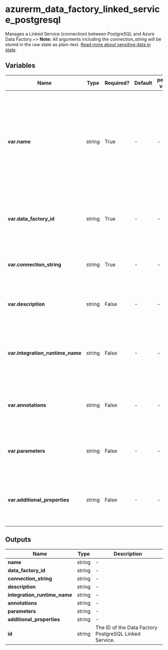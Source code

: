 # azurerm_data_factory_linked_service_postgresql

Manages a Linked Service (connection) between PostgreSQL and Azure Data Factory.~> **Note:** All arguments including the connection_string will be stored in the raw state as plain-text. [Read more about sensitive data in state](/docs/state/sensitive-data.html).

## Variables

| Name | Type | Required? | Default  | possible values | Description |
| ---- | ---- | --------- | -------- | ----------- | ----------- |
| **var.name** | string | True | -  |  -  | Specifies the name of the Data Factory Linked Service PostgreSQL. Changing this forces a new resource to be created. Must be unique within a data factory. See the [Microsoft documentation](https://docs.microsoft.com/azure/data-factory/naming-rules) for all restrictions. | 
| **var.data_factory_id** | string | True | -  |  -  | The Data Factory ID in which to associate the Linked Service with. Changing this forces a new resource. | 
| **var.connection_string** | string | True | -  |  -  | The connection string in which to authenticate with PostgreSQL. | 
| **var.description** | string | False | -  |  -  | The description for the Data Factory Linked Service PostgreSQL. | 
| **var.integration_runtime_name** | string | False | -  |  -  | The integration runtime reference to associate with the Data Factory Linked Service PostgreSQL. | 
| **var.annotations** | string | False | -  |  -  | List of tags that can be used for describing the Data Factory Linked Service PostgreSQL. | 
| **var.parameters** | string | False | -  |  -  | A map of parameters to associate with the Data Factory Linked Service PostgreSQL. | 
| **var.additional_properties** | string | False | -  |  -  | A map of additional properties to associate with the Data Factory Linked Service PostgreSQL. | 



## Outputs

| Name | Type | Description |
| ---- | ---- | --------- | 
| **name** | string  | - | 
| **data_factory_id** | string  | - | 
| **connection_string** | string  | - | 
| **description** | string  | - | 
| **integration_runtime_name** | string  | - | 
| **annotations** | string  | - | 
| **parameters** | string  | - | 
| **additional_properties** | string  | - | 
| **id** | string  | The ID of the Data Factory PostgreSQL Linked Service. | 